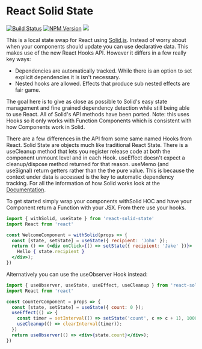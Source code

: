 # React Solid State

[![Build Status](https://github.com/solidui/react-solid-states/workflows/React%20Solid%20State%20CI/badge.svg)](https://github.com/solidui/react-solid-state/actions/workflows/main-ci.yml)
[![NPM Version](https://img.shields.io/npm/v/react-solid-state.svg?style=flat)](https://www.npmjs.com/package/react-solid-state)
![](https://img.shields.io/librariesio/release/npm/react-solid-state)

This is a local state swap for React using [Solid.js](https://github.com/solidui/solid). Instead of worry about when your components should update you can use declarative data. This makes use of the new React Hooks API. However it differs in a few really key ways:
- Dependencies are automatically tracked. While there is an option to set explicit dependencies it is isn't necessary.
- Nested hooks are allowed. Effects that produce sub nested effects are fair game.

The goal here is to give as close as possible to Solid's easy state management and fine grained dependency detection while still being able to use React. All of Solid's API methods have been ported. Note: this uses Hooks so it only works with Function Components which is consistent with how Components work in Solid.

There are a few differences in the API from some same named Hooks from React. Solid State are objects much like traditional React State. There is a useCleanup method that lets you register release code at both the component unmount level and in each Hook. useEffect doesn't expect a cleanup/dispose method returned for that reason. useMemo (and useSignal) return getters rather than the the pure value. This is because the context under data is accessed is the key to automatic dependency tracking. For all the information of how Solid works look at the [Documentation](https://github.com/solidui/solid).

To get started simply wrap your components withSolid HOC and have your Component return a Function with your JSX. From there use your hooks.

```jsx
import { withSolid, useState } from 'react-solid-state'
import React from 'react'

const WelcomeComponent = withSolid(props => {
  const [state, setState] = useState({ recipient: 'John' });
  return () => (<div onClick={() => setState({ recipient: 'Jake' })}>
    Hello { state.recipient }
  </div>);
})
```
Alternatively you can use the useObserver Hook instead:

```jsx
import { useObserver, useState, useEffect, useCleanup } from 'react-solid-state'
import React from 'react'

const CounterComponent = props => {
  const [state, setState] = useState({ count: 0 });
  useEffect(() => {
    const timer = setInterval(() => setState('count', c => c + 1), 1000);
    useCleanup(() => clearInterval(timer));
  })
  return useObserver(() => <div>{state.count}</div>);
})
```
